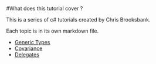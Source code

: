 #What does this tutorial cover ?

This is a series of c# tutorials created by Chris Brooksbank.

Each topic is in its own markdown file.

* [Generic Types](GenericTypes.md)
* [Covariance](CovarianceandContravariance.md)
* [Delegates](delegates.md)